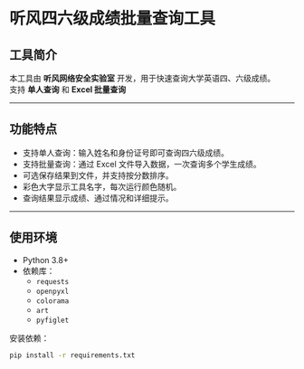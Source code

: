 # 听风四六级成绩批量查询工具


## 工具简介
本工具由 **听风网络安全实验室** 开发，用于快速查询大学英语四、六级成绩。  
支持 **单人查询** 和 **Excel 批量查询**

---

## 功能特点
- 支持单人查询：输入姓名和身份证号即可查询四六级成绩。
- 支持批量查询：通过 Excel 文件导入数据，一次查询多个学生成绩。
- 可选保存结果到文件，并支持按分数排序。
- 彩色大字显示工具名字，每次运行颜色随机。
- 查询结果显示成绩、通过情况和详细提示。

---

## 使用环境
- Python 3.8+
- 依赖库：
  - `requests`
  - `openpyxl`
  - `colorama`
  - `art`
  - `pyfiglet`

安装依赖：
```bash
pip install -r requirements.txt
```
